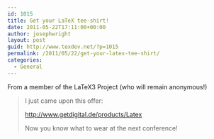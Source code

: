 ```yaml
---
id: 1015
title: Get your LaTeX tee-shirt!
date: 2011-05-22T17:11:00+00:00
author: josephwright
layout: post
guid: http://www.texdev.net/?p=1015
permalink: /2011/05/22/get-your-latex-tee-shirt/
categories:
  - General
---
```

From a member of the LaTeX3 Project (who will remain anonymous!)
<blockquote>I just came upon this offer:

<a href="http://www.getdigital.de/products/Latex">http://www.getdigital.de/products/Latex</a>

Now you know what to wear at the next conference!</blockquote>
